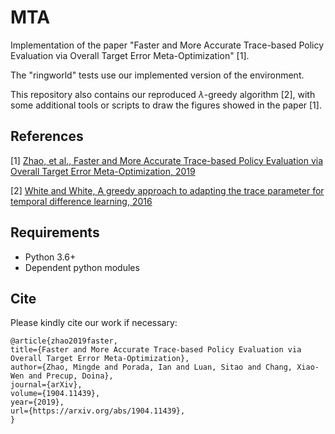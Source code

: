 # MTA

Implementation of the paper "Faster and More Accurate Trace-based Policy Evaluation via Overall Target Error Meta-Optimization" [1].

The "ringworld" tests use our implemented version of the environment.

This repository also contains our reproduced $\lambda$-greedy algorithm [2], with some additional tools or scripts to draw the figures showed in the paper [1].

## References
[1] [Zhao, et al., Faster and More Accurate Trace-based Policy Evaluation via Overall Target Error Meta-Optimization, 2019](https://arxiv.org/abs/1904.11439)

[2] [White and White, A greedy approach to adapting the trace parameter for temporal difference learning, 2016](https://arxiv.org/abs/1607.00446)

## Requirements

  * Python 3.6+
  * Dependent python modules

## Cite

Please kindly cite our work if necessary:

```
@article{zhao2019faster,
title={Faster and More Accurate Trace-based Policy Evaluation via Overall Target Error Meta-Optimization},
author={Zhao, Mingde and Porada, Ian and Luan, Sitao and Chang, Xiao-Wen and Precup, Doina},
journal={arXiv},
volume={1904.11439},
year={2019},
url={https://arxiv.org/abs/1904.11439},
}
```
